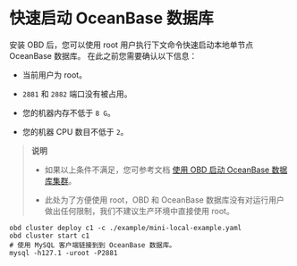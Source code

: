 # 快速启动 OceanBase 数据库

安装 OBD 后，您可以使用 root 用户执行下文命令快速启动本地单节点 OceanBase 数据库。
在此之前您需要确认以下信息：

* 当前用户为 root。

* `2881` 和 `2882` 端口没有被占用。

* 您的机器内存不低于 `8 G`。

* 您的机器 CPU 数目不低于 `2`。

> **说明**
>
> * 如果以上条件不满足，您可参考文档 [使用 OBD 启动 OceanBase 数据库集群](../300.user-guide/200.start-the-oceanbase-cluster-by-using-obd.md)。
>
> * 此处为了方便使用 root，OBD 和 OceanBase 数据库没有对运行用户做出任何限制，我们不建议生产环境中直接使用 root。

```shell
obd cluster deploy c1 -c ./example/mini-local-example.yaml
obd cluster start c1
# 使用 MySQL 客户端链接到到 OceanBase 数据库。
mysql -h127.1 -uroot -P2881
```
